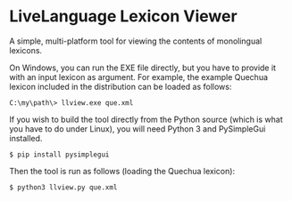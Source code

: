 # LiveLanguage Lexicon Viewer

A simple, multi-platform tool for viewing the contents of monolingual lexicons.

On Windows, you can run the EXE file directly, but you have to provide it with an input lexicon as argument. For example, the example Quechua lexicon included in the distribution can be loaded as follows:

```console
C:\my\path\> llview.exe que.xml
```

If you wish to build the tool directly from the Python source (which is what you have to do under Linux), you will need Python 3 and PySimpleGui installed.

```console
$ pip install pysimplegui
```

Then the tool is run as follows (loading the Quechua lexicon):

```console
$ python3 llview.py que.xml
```
